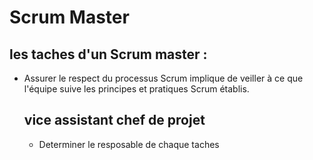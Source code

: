 # Scrum Master 
## les taches d'un Scrum master : 
- Assurer le respect du processus Scrum implique de veiller à ce que l'équipe suive les principes et pratiques Scrum établis. 
  ## vice assistant chef de projet
  - Determiner  le resposable de chaque taches 
